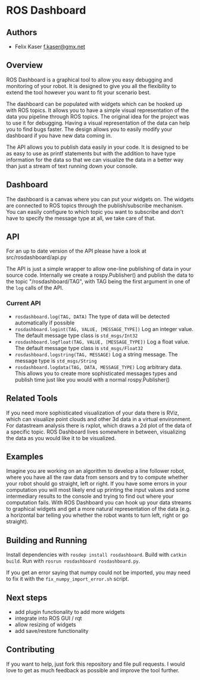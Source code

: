 ROS Dashboard
=============

Authors
-----
* Felix Kaser <f.kaser@gmx.net>

Overview
--------
ROS Dashboard is a graphical tool to allow you easy debugging and monitoring of your robot. It is designed to give you all the flexibility to extend the tool however you want to fit your scenario best.

The dashboard can be populated with widgets which can be hooked up with ROS topics. It allows you to have a simple visual representation of the data you pipeline through ROS topics. The original idea for the project was to use it for debugging. Having a visual representation of the data can help you to find bugs faster. The design allows you to easily modify your dashboard if you have new data coming in.

The API allows you to publish data easily in your code. It is designed to be as easy to use as printf statements but with the addition to have type information for the data so that we can visualize the data in a better way than just a stream of text running down your console.

Dashboard
-------

The dashboard is a canvas where you can put your widgets on. The widgets are connected to ROS topics through the publish/subscribe mechanism. You can easily configure to which topic you want to subscribe and don't have to specify the message type at all, we take care of that.

API
-------
For an up to date version of the API please have a look at src/rosdashboard/api.py

The API is just a simple wrapper to allow one-line publishing of data in your source code. Internally we create a rospy.Publisher() and publish the data to the topic "/rosdashboard/TAG", with TAG being the first argument in one of the `log` calls of the API.

### Current API
* `rosdashboard.log(TAG, DATA)`
The type of data will be detected automatically if possible
* `rosdashboard.logint(TAG, VALUE, [MESSAGE_TYPE])`
Log an integer value. The default message type class is `std_msgs/Int32`
* `rosdashboard.logfloat(TAG, VALUE, [MESSAGE_TYPE])`
Log a float value. The default message type class is `std_msgs/Float32`
* `rosdashboard.logstring(TAG, MESSAGE)`
Log a string message. The message type is `std_msgs/String`
* `rosdashboard.logdata(TAG, DATA, MESSAGE_TYPE)`
Log arbitrary data. This allows you to create more sophisticated messages types and publish time just like you would with a normal rospy.Publisher()


Related Tools
---------
If you need more sophisticated visualization of your data there is RViz, which can visualize point clouds and other 3d data in a virtual environment. For datastream analysis there is rxplot, which draws a 2d plot of the data of a specific topic. ROS Dashboard lives somewhere in between, visualizing the data as you would like it to be visualized.

Examples
------
Imagine you are working on an algorithm to develop a line follower robot, where you have all the raw data from sensors and try to compute whether your robot should go straight, left or right. If you have some errors in your computation you will most likely end up printing the input values and some intermediary results to the console and trying to find out where your computation fails. With ROS Dashboard you can hook up your data streams to graphical widgets and get a more natural representation of the data (e.g. a horizontal bar telling you whether the robot wants to turn left, right or go straight).

Building and Running
------------
Install dependencies with `rosdep install rosdashboard`.
Build with `catkin build`.
Run with `rosrun rosdashboard rosdashboard.py`.

If you get an error saying that numpy could not be imported, you may need to fix it with the `fix_numpy_import_error.sh` script.

Next steps
------------
* add plugin functionality to add more widgets
* integrate into ROS GUI / rqt
* allow resizing of widgets
* add save/restore functionality

Contributing
---------
If you want to help, just fork this repository and file pull requests. I would love to get as much feedback as possible and improve the tool further.

